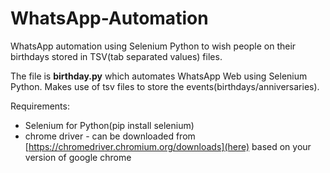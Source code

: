 # WhatsApp-Automation
WhatsApp automation using Selenium Python to wish people on their birthdays stored in TSV(tab separated values) files.

The file is **birthday.py** which automates WhatsApp Web using Selenium Python. Makes use of tsv files to store the events(birthdays/anniversaries).

Requirements:
 * Selenium for Python(pip install selenium)
 * chrome driver - can be downloaded from [https://chromedriver.chromium.org/downloads](here) based on your version of google chrome
